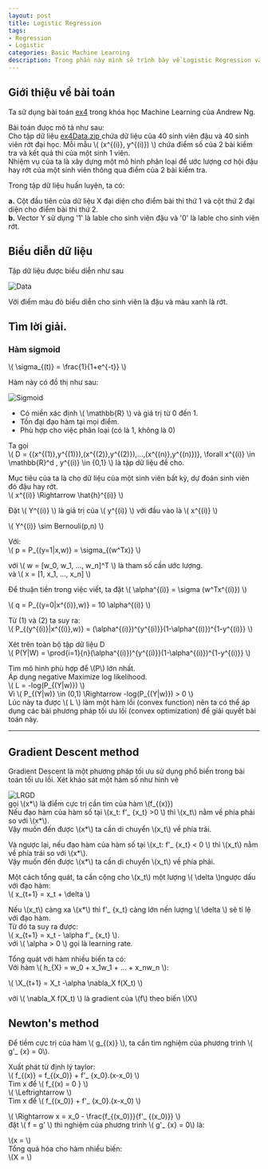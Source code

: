 ```yaml
---
layout: post
title: Logistic Regression
tags:
- Regression
- Logistic
categories: Basic Machine Learning
description: Trong phần này mình sẽ trình bày về Logistic Regression và giải vài bài toán phân loại cơ bản.
---
```

## Giới thiệu về bài toán
Ta sử dụng bài toán    [ex4](http://openclassroom.stanford.edu/MainFolder/DocumentPage.php?course=MachineLearning&doc=exercises/ex4/ex4.html) trong khóa học Machine Learning của Andrew Ng.  


Bài toán đưọc mô tả như sau:   
Cho tập dữ liệu [ ex4Data.zip ](http://openclassroom.stanford.edu/MainFolder/courses/MachineLearning/exercises/ex4materials/ex4Data.zip)
chứa dữ liệu của 40 sinh viên đậu và 40 sinh viên rớt đại học. Mỗi mẫu \\( (x^{(i)}, y^{(i)}) \\)  chứa điểm số của 2 bài kiểm tra và kết quả thi của một sinh 1 viên.  
Nhiệm vụ của ta là xây dựng một mô hình phân loại để ước lượng cơ hội đậu hay rớt của một sinh viên thông qua điểm của 2 bài kiểm tra.   


Trong tập dữ liệu huấn luyện, ta có:   


**a.** Cột đầu tiên của dữ liệu X đại diện cho điểm bài thi thứ 1 và cột thứ 2 đại diện cho điểm bài thi thứ 2.   
**b.** Vector Y sử dụng '1' là lable cho sinh viên đậu và '0' là lable cho sinh viên rớt.   
## Biểu diễn dữ liệu

Tập dữ liệu được biểu diễn như sau   

![Data](/MLDL/assets/img/LRData.png)

Với điểm màu đỏ biểu diễn cho sinh viên là đậu và màu xanh là rớt.   

## Tìm lời giải.

### Hàm sigmoid
\\( \sigma_{(t)} = \frac{1}{1+e^{-t}} \\)

Hàm này có đồ thị như sau:  

![Sigmoid](/MLDL/assets/img/LRSigmoid.gif)

- Có miền xác định \\( \mathbb{R} \\) và giá trị từ 0 đến 1.  
- Tồn đại đạo hàm tại mọi điểm.  
- Phù hợp cho việc phân loại (có là 1, không là 0)  

Ta gọi   
\\( D = {(x^{(1)},y^{(1)}),(x^{(2)},y^{(2)}),...,(x^{(n)},y^{(n)})}, \forall x^{(i)} \in \mathbb{R}^d , y^{(i)} \in \{0,1\} \\)
là tập dữ liệu đề cho.   

Mục tiêu của ta là cho dữ liệu của một sinh viên bất kỳ, dự đoán sinh viên đó đậu hay rớt.   
\\(  x^{(i)} \Rightarrow  \hat{h}^{(i)} \\)

Đặt \\( Y^{(i)} \\) là giá trị của \\( y^{(i)} \\) với đầu vào là \\( x^{(i)} \\)  

\\( Y^{(i)} \sim Bernouli(p,n) \\)   

 Với:   
\\(  p = P_{(y=1|x,w)} = \sigma_{(w^Tx)}  \\)   

với \\( w = [w_0, w_1, ..., w_n]^T \\) là tham số cần ước lượng.   
và \\( x = [1, x_1, ..., x_n] \\)   

Để thuận tiền trong việc viết, ta đặt \\( \alpha^{(i)} = \sigma (w^Tx^{(i)}) \\)   

\\(  q = P_{(y=0|x^{(i)},w)} = 10 \alpha^{(i)} \\)   

Từ (1) và (2) ta suy ra:   
\\( P_{(y^{(i)}|x^{(i)},w)} = (\alpha^{(i)})^{y^{(i)}}(1-\alpha^{(i)})^{1-y^{(i)}} \\)   

Xét trên toàn bộ tập dữ liệu D   
\\( P(Y|W) = \prod{i=1}{n}(\alpha^{(i)})^{y^{(i)}}(1-\alpha^{(i)})^{1-y^{(i)}}   \\)   

Tìm mô hình phù hợp để  \\(P\\) lớn nhất.   
Áp dụng negative Maximize log likelihood.   
 \\( L = -log(P_{(Y|w)})  \\)   
Vì \\( P_{(Y|w)} \in (0,1) \Rightarrow -log(P_{(Y|w)}) > 0 \\)   
Lúc này ta được \\( L \\) làm một hàm lồi (convex function) nên ta có thể  áp dụng các bài phương pháp tối    ưu lồi (convex optimization) để giải quyết bài toán này.   

---
## Gradient Descent method

Gradient Descent là một phương pháp tối ưu sử dụng phổ  biến trong bài toán tối ưu lồi.
Xét khảo sát một hàm số như hình vẽ   

![LRGD](/MLDL/assets/img/LRGD.png)   
gọi \\(x*\\) là điểm cực trị cần tìm của hàm \\(f_{(x)})  
Nếu đạo hàm của hàm số tại \\(x_t: f'_ {x_t} >0 \\)
thì \\(x_t\\) nằm về phía phải so với \\(x*\\).   
Vậy muốn đến được \\(x*\\) ta cần di chuyển \\(x_t\\) về phía trái.

Và ngược lại, nếu đạo hàm của hàm số tại \\(x_t: f'_ {x_t} < 0 \\)
thì \\(x_t\\) nằm về phía trái so với \\(x*\\).   
Vậy muốn đến được \\(x*\\) ta cần di chuyển \\(x_t\\) về phía phải.   

Một cách tổng quát, ta cần cộng cho \\(x_t\\) một lượng \\( \delta \\)ngược dấu với đạo hàm:   
\\( x_{t+1} = x_t + \delta \\)   

Nếu \\(x_t\\) càng xa \\(x*\\) thì f'_ {x_t} càng lớn nến lượng \\( \delta \\) sẽ tỉ lệ với đạo hàm.   
Từ đó ta suy ra được:   
\\( x_{t+1} = x_t - \alpha f'_ {x_t} \\).   
với \\( \alpha > 0 \\) gọi là learning rate.   

Tổng quát với hàm nhiều biến ta có:   
Với hàm \\( h_{X} = w_0 + x_1w_1 + ... + x_nw_n \\):   

\\( \X_{t+1} = X_t -\alpha \nabla_X f(X_t)  \\)   

với \\( \nabla_X f(X_t) \\) là gradient của \\(f\\) theo biến \\(X\\)   

## Newton's method

Để tiềm cực trị của hàm \\( g_{(x)} \\), ta cần tìm nghiệm của phương trình \\( g'_ {x} = 0\\).   

Xuất phát từ định lý taylor:   
\\( f_{(x)} = f_{(x_0)} + f'_ {x_0}.(x-x_0) \\)   
Tìm x để \\( f_{(x) = 0 } \\)    
\\( \Leftrightarrow \\)   
Tìm x để \\( f_{(x_0)} + f'_ {x_0}.(x-x_0)  \\)   

\\( \Rightarrow  x = x_0 - \frac{f_{(x_0)}}{f'_ {(x_0)}} \\)   
đặt \\( f = g' \\) thì nghiệm của phương trình \\( g'_ {x} = 0\\) là:   

\\(x = \\)   
Tổng quá hóa cho hàm nhiều biến:   
\\(X = \\)
